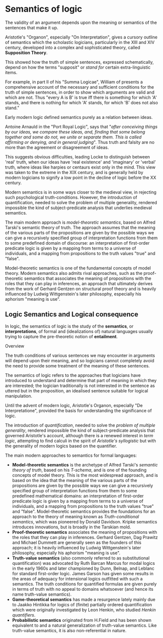 # Semantics of logic

The validity of an argument depends upon the meaning or semantics of the sentences that make it up.

Aristotle's "Organon", especially "On Interpretation", gives a cursory outline of semantics which the scholastic logicians, particularly in the XIII and XIV century, developed into a complex and sophisticated theory, called __Supposition Theory__.

This showed how the truth of simple sentences, expressed schematically, depend on how the terms "supposit" or _stand for_ certain extra-linguistic items.

For example, in part II of his "Summa Logicae", William of presents a comprehensive account of the necessary and sufficient conditions for the truth of simple sentences, in order to show which arguments are valid and which are not. Thus "every A is B' is true iff there is something for which 'A' stands, and there is nothing for which 'A' stands, for which 'B' does not also stand."

Early modern logic defined semantics purely as a relation between ideas.

Antoine Arnauld in the "Port Royal Logic", says that "_after conceiving things by our ideas, we compare these ideas, and, finding that some belong together and some do not, we unite or separate them. This is called affirming or denying, and in general judging_". Thus truth and falsity are no more than the agreement or disagreement of ideas.

This suggests obvious difficulties, leading Locke to distinguish between 'real' truth, when our ideas have 'real existence' and 'imaginary' or 'verbal' truth, where ideas like harpies or centaurs exist only in the mind. This view was taken to the extreme in the XIX century, and is generally held by modern logicians to signify a low point in the decline of logic before the XX century. 

Modern semantics is in some ways closer to the medieval view, in rejecting such psychological truth-conditions. However, the introduction of quantification, needed to solve the problem of multiple generality, rendered impossible the kind of subject-predicate analysis that underlies medieval semantics.

The main modern approach is _model-theoretic semantics_, based on Alfred Tarski's semantic theory of truth. The approach assumes that the meaning of the various parts of the propositions are given by the possible ways we can give a recursively specified group of interpretation functions from them to some predefined domain of discourse: an interpretation of first-order predicate logic is given by a mapping from terms to a universe of individuals, and a mapping from propositions to the truth values "true" and "false".

Model-theoretic semantics is one of the fundamental concepts of model theory. Modern semantics also admits rival approaches, such as the proof-theoretic semantics that associates the meaning of propositions with the roles that they can play in inferences, an approach that ultimately derives from the work of Gerhard Gentzen on structural proof theory and is heavily influenced by Ludwig Wittgenstein's later philosophy, especially his aphorism "meaning is use". 


## Logic Semantics and Logical consequence

In logic, the semantics of logic is the study of the __semantics__, or __interpretations__, of formal and (idealizations of) natural languages usually trying to capture the pre-theoretic notion of __entailment__.


Overview

The truth conditions of various sentences we may encounter in arguments will depend upon their meaning, and so logicians cannot completely avoid the need to provide some treatment of the meaning of these sentences.

The semantics of logic refers to the approaches that logicians have introduced to understand and determine that part of meaning in which they are interested; the logician traditionally is not interested in the sentence as uttered but in the proposition, an idealised sentence suitable for logical manipulation.

Until the advent of modern logic, Aristotle's Organon, especially "De Interpretatione", provided the basis for understanding the significance of logic.

The introduction of _quantification_, needed to solve the _problem of multiple generality_, rendered impossible the kind of subject-predicate analysis that governed Aristotle's account, although there is a renewed interest in _term logic_, attempting to find calculi in the spirit of _Aristotle's syllogistic_ but with the generality of modern logics based on the quantifier.


The main modern approaches to semantics for formal languages:
- __Model-theoretic semantics__ is the archetype of Alfred Tarski's _semantic theory of truth_, based on his _T-schema_, and is one of the founding concepts of model theory. This is the most widespread approach, and is based on the idea that the meaning of the various parts of the propositions are given by the possible ways we can give a recursively specified group of interpretation functions from them to some predefined mathematical domains: an interpretation of first-order predicate logic is given by a mapping from terms to a universe of individuals, and a mapping from propositions to the truth values "true" and "false". Model-theoretic semantics provides the foundations for an approach to the theory of meaning known as _Truth-conditional semantics_, which was pioneered by Donald Davidson. Kripke semantics introduces innovations, but is broadly in the Tarskian mold.
- __Proof-theoretic semantics__ associates the meaning of propositions with the roles that they can play in inferences. Gerhard Gentzen, Dag Prawitz and Michael Dummett are generally seen as the founders of this approach; it is heavily influenced by Ludwig Wittgenstein's later philosophy, especially his aphorism "meaning is use".
- __Truth-value semantics__ (also commonly referred to as substitutional quantification) was advocated by Ruth Barcan Marcus for modal logics in the early 1960s and later championed by Dunn, Belnap, and Leblanc for standard first-order logic. James Garson has given some results in the areas of adequacy for intensional logics outfitted with such a semantics. The truth conditions for quantified formulas are given purely in terms of truth with no appeal to domains whatsoever (and hence its name truth-value semantics).
- __Game-theoretical semantics__ has made a resurgence lately mainly due to Jaakko Hintikka for logics of (finite) partially ordered quantification which were originally investigated by Leon Henkin, who studied _Henkin quantifiers_.
- __Probabilistic semantics__ originated from H.Field and has been shown equivalent to and a natural generalization of truth-value semantics. Like truth-value semantics, it is also non-referential in nature.
